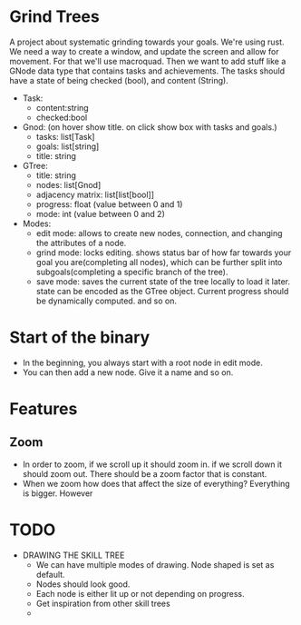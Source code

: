 # Grind Trees
A project about systematic grinding towards your goals.
We're using rust.
We need a way to create a window, and update the screen and allow for movement. For that we'll use macroquad. Then we want to add stuff like a GNode data type that contains tasks and achievements. The tasks should have a state of being checked (bool), and content (String).
- Task:
    - content:string
    - checked:bool
- Gnod: (on hover show title. on click show box with tasks and goals.)
    - tasks: list[Task]
    - goals: list[string]
    - title: string
- GTree:
    - title: string
    - nodes: list[Gnod]
    - adjacency matrix: list[list[bool]]
    - progress: float (value between 0 and 1)
    - mode: int (value between 0 and 2)
- Modes:
    - edit mode: allows to create new nodes, connection, and changing the attributes of a node.
    - grind mode: locks editing. shows status bar of how far towards your goal you are(completing all nodes), which can be further split into subgoals(completing a specific branch of the tree).
    - save mode: saves the current state of the tree locally to load it later. state can be encoded as the GTree object. Current progress should be dynamically computed. and so on.
# Start of the binary

- In the beginning, you always start with a root node in edit mode.
- You can then add a new node. Give it a name and so on.
# Features
## Zoom
- In order to zoom, if we scroll up it should zoom in. if we scroll down it should zoom out. There should be a zoom factor that is constant.
- When we zoom how does that affect the size of everything? Everything is bigger. However
# TODO
- DRAWING THE SKILL TREE
    - We can have multiple modes of drawing. Node shaped is set as default.
    - Nodes should look good.
    - Each node is either lit up or not depending on progress.
    - Get inspiration from other skill trees
    - 